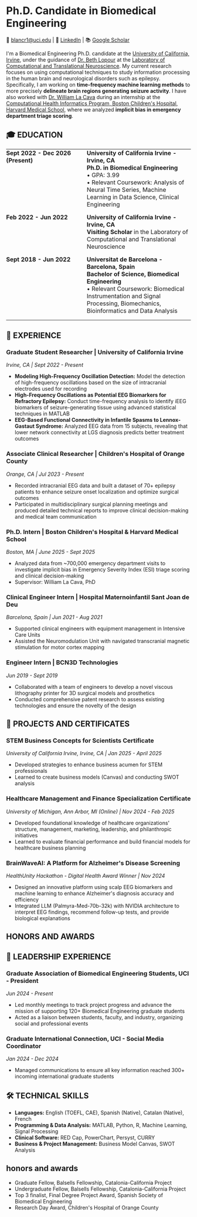 # Ph.D. Candidate in Biomedical Engineering

📧 blancr1@uci.edu | 🔗 [LinkedIn](https://www.linkedin.com/in/blanca-romero-mila) | 📚 [Google Scholar](https://scholar.google.com/citations?user=S2IpQDgAAAAJ&hl=en&oi=ao)

I'm a Biomedical Engineering Ph.D. candidate at the [University of California, Irvine](https://engineering.uci.edu/dept/bme), under the guidance of [Dr. Beth Lopour](https://engineering.uci.edu/users/beth-lopour) at the [Laboratory of Computational and Translational Neuroscience](https://lopour.eng.uci.edu/). My current research focuses on using computational techniques to study information processing in the human brain and neurological disorders such as epilepsy. Specifically, I am working on **time-frequency machine learning methods** to more precisely **delineate brain regions generating seizure activity**. I have also worked with [Dr. William La Cava](https://cavalab.org/) during an internship at the [Computational Health Informatics Program, Boston Children's Hospital, Harvard Medical School](https://www.chip.org/), where we analyzed **implicit bias in emergency department triage scoring**.

## 🎓 EDUCATION

<table cellpadding="0" cellspacing="0" style="border: 0; width: 100%;">
<tr>
<td style="border: 0; width: 200px; vertical-align: top; padding: 0 20px 15px 0;"><strong>Sept 2022 - Dec 2026<br>(Present)</strong></td>
<td style="border: 0; vertical-align: top; padding: 0 0 15px 0;"><strong>University of California Irvine - Irvine, CA</strong><br>
<strong>Ph.D. in Biomedical Engineering</strong><br>
• GPA: 3.99<br>
• Relevant Coursework: Analysis of Neural Time Series, Machine Learning in Data Science, Clinical Engineering</td>
</tr>
<tr>
<td style="border: 0; width: 200px; vertical-align: top; padding: 0 20px 15px 0;"><strong>Feb 2022 - Jun 2022</strong></td>
<td style="border: 0; vertical-align: top; padding: 0 0 15px 0;"><strong>University of California Irvine - Irvine, CA</strong><br>
<strong>Visiting Scholar</strong> in the Laboratory of Computational and Translational Neuroscience</br>
</tr>
<tr>
<td style="border: 0; width: 200px; vertical-align: top; padding: 0 20px 15px 0;"><strong>Sept 2018 - Jun 2022</strong></td>
<td style="border: 0; vertical-align: top; padding: 0 0 15px 0;"><strong>Universitat de Barcelona - Barcelona, Spain</strong><br>
<strong>Bachelor of Science, Biomedical Engineering</strong><br>
• Relevant Coursework: Biomedical Instrumentation and Signal Processing, Biomechanics, Bioinformatics and Data Analysis</td>
</tr>
</table>

## 💼 EXPERIENCE

### Graduate Student Researcher | University of California Irvine
*Irvine, CA | Sept 2022 - Present*
- **Modeling High-Frequency Oscillation Detection:** Model the detection of high-frequency oscillations based on the size of intracranial electrodes used for recording
- **High-Frequency Oscillations as Potential EEG Biomarkers for Refractory Epilepsy:** Conduct time-frequency analysis to identify iEEG biomarkers of seizure-generating tissue using advanced statistical techniques in MATLAB
- **EEG-Based Functional Connectivity in Infantile Spasms to Lennox-Gastaut Syndrome:** Analyzed EEG data from 15 subjects, revealing that lower network connectivity at LGS diagnosis predicts better treatment outcomes

### Associate Clinical Researcher | Children's Hospital of Orange County
*Orange, CA | Jul 2023 - Present*
- Recorded intracranial EEG data and built a dataset of 70+ epilepsy patients to enhance seizure onset localization and optimize surgical outcomes
- Participated in multidisciplinary surgical planning meetings and produced detailed technical reports to improve clinical decision-making and medical team communication

### Ph.D. Intern | Boston Children's Hospital & Harvard Medical School
*Boston, MA | June 2025 - Sept 2025*
- Analyzed data from ~700,000 emergency department visits to investigate implicit bias in Emergency Severity Index (ESI) triage scoring and clinical decision-making
- Supervisor: William La Cava, PhD

### Clinical Engineer Intern | Hospital Maternoinfantil Sant Joan de Deu
*Barcelona, Spain | Jun 2021 - Aug 2021*
- Supported clinical engineers with equipment management in Intensive Care Units
- Assisted the Neuromodulation Unit with navigated transcranial magnetic stimulation for motor cortex mapping

### Engineer Intern | BCN3D Technologies
*Jun 2019 - Sept 2019*
- Collaborated with a team of engineers to develop a novel viscous lithography printer for 3D surgical models and prosthetics
- Conducted comprehensive patent research to assess existing technologies and ensure the novelty of the design

## 🚀 PROJECTS AND CERTIFICATES

### STEM Business Concepts for Scientists Certificate
*University of California Irvine, Irvine, CA | Jan 2025 - April 2025*
- Developed strategies to enhance business acumen for STEM professionals
- Learned to create business models (Canvas) and conducting SWOT analysis

### Healthcare Management and Finance Specialization Certificate
*University of Michigan, Ann Arbor, MI (Online) | Nov 2024 - Feb 2025*
- Developed foundational knowledge of healthcare organizations' structure, management, marketing, leadership, and philanthropic initiatives
- Learned to evaluate financial performance and build financial models for healthcare business planning

### BrainWaveAI: A Platform for Alzheimer's Disease Screening
*HealthUnity Hackathon - Digital Health Award Winner | Nov 2024*
- Designed an innovative platform using scalp EEG biomarkers and machine learning to enhance Alzheimer's diagnosis accuracy and efficiency
- Integrated LLM (Palmyra-Med-70b-32k) with NVIDIA architecture to interpret EEG findings, recommend follow-up tests, and provide biological explanations

## HONORS AND AWARDS


## 👥 LEADERSHIP EXPERIENCE

### Graduate Association of Biomedical Engineering Students, UCI - President
*Jun 2024 - Present*
- Led monthly meetings to track project progress and advance the mission of supporting 120+ Biomedical Engineering graduate students
- Acted as a liaison between students, faculty, and industry, organizing social and professional events

### Graduate International Connection, UCI - Social Media Coordinator
*Jan 2024 - Dec 2024*
- Managed communications to ensure all key information reached 300+ incoming international graduate students


## 🛠️ TECHNICAL SKILLS

- **Languages:** English (TOEFL, CAE), Spanish (Native), Catalan (Native), French
- **Programming & Data Analysis:** MATLAB, Python, R, Machine Learning, Signal Processing
- **Clinical Software:** RED Cap, PowerChart, Persyst, CURRY
- **Business & Project Management:** Business Model Canvas, SWOT Analysis

## honors and awards
- Graduate Fellow, Balsells Fellowship, Catalonia-California Project
- Undergraduate Fellow, Balsells Fellowship, Catalonia-California Project
- Top 3 finalist, Final Degree Project Award, Spanish Society of Biomedical Engineering
- Research Day Award, Children's Hospital of Orange County

